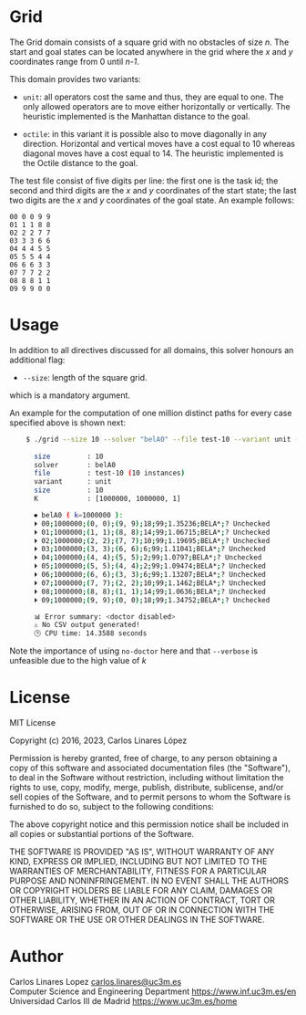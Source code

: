 # Grid #

The Grid domain consists of a square grid with no obstacles of size *n*. The
start and goal states can be located anywhere in the grid where the *x* and *y*
coordinates range from 0 until *n-1*.

This domain provides two variants:

* `unit`: all operators cost the same and thus, they are equal to one. The only
  allowed operators are to move either horizontally or vertically. The heuristic
  implemented is the Manhattan distance to the goal.
  
* `octile`: in this variant it is possible also to move diagonally in any
  direction. Horizontal and vertical moves have a cost equal to 10 whereas
  diagonal moves have a cost equal to 14. The heuristic implemented is the
  Octile distance to the goal.

The test file consist of five digits per line: the first one is the task id; the
second and third digits are the *x* and *y* coordinates of the start state; the
last two digits are the *x* and *y* coordinates of the goal state. An example
follows:

``` text
00 0 0 9 9
01 1 1 8 8
02 2 2 7 7
03 3 3 6 6
04 4 4 5 5
05 5 5 4 4
06 6 6 3 3
07 7 7 2 2
08 8 8 1 1
09 9 9 0 0
```

# Usage #

In addition to all directives discussed for all domains, this solver honours an
additional flag:

* `--size`: length of the square grid.

which is a mandatory argument.

An example for the computation of one million distinct paths for every case
specified above is shown next:

``` sh
    $ ./grid --size 10 --solver "belA0" --file test-10 --variant unit --k 1000000 --no-doctor
    
      size         : 10
      solver       : belA0
      file         : test-10 (10 instances)
      variant      : unit
      size         : 10
      K            : [1000000, 1000000, 1] 

      ⏺ belA0 ( k=1000000 ): 
      ⏵ 00;1000000;(0, 0);(9, 9);18;99;1.35236;BELA*;? Unchecked
      ⏵ 01;1000000;(1, 1);(8, 8);14;99;1.06715;BELA*;? Unchecked
      ⏵ 02;1000000;(2, 2);(7, 7);10;99;1.19695;BELA*;? Unchecked
      ⏵ 03;1000000;(3, 3);(6, 6);6;99;1.11041;BELA*;? Unchecked
      ⏵ 04;1000000;(4, 4);(5, 5);2;99;1.0797;BELA*;? Unchecked
      ⏵ 05;1000000;(5, 5);(4, 4);2;99;1.09474;BELA*;? Unchecked
      ⏵ 06;1000000;(6, 6);(3, 3);6;99;1.13207;BELA*;? Unchecked
      ⏵ 07;1000000;(7, 7);(2, 2);10;99;1.1462;BELA*;? Unchecked
      ⏵ 08;1000000;(8, 8);(1, 1);14;99;1.0636;BELA*;? Unchecked
      ⏵ 09;1000000;(9, 9);(0, 0);18;99;1.34752;BELA*;? Unchecked

      📊 Error summary: <doctor disabled>
      ⚠ No CSV output generated!
      🕒 CPU time: 14.3588 seconds
```

Note the importance of using `no-doctor` here and that `--verbose` is unfeasible
due to the high value of *k*

# License #

MIT License

Copyright (c) 2016, 2023, Carlos Linares López

Permission is hereby granted, free of charge, to any person obtaining a copy
of this software and associated documentation files (the "Software"), to deal
in the Software without restriction, including without limitation the rights
to use, copy, modify, merge, publish, distribute, sublicense, and/or sell
copies of the Software, and to permit persons to whom the Software is
furnished to do so, subject to the following conditions:

The above copyright notice and this permission notice shall be included in all
copies or substantial portions of the Software.

THE SOFTWARE IS PROVIDED "AS IS", WITHOUT WARRANTY OF ANY KIND, EXPRESS OR
IMPLIED, INCLUDING BUT NOT LIMITED TO THE WARRANTIES OF MERCHANTABILITY,
FITNESS FOR A PARTICULAR PURPOSE AND NONINFRINGEMENT. IN NO EVENT SHALL THE
AUTHORS OR COPYRIGHT HOLDERS BE LIABLE FOR ANY CLAIM, DAMAGES OR OTHER
LIABILITY, WHETHER IN AN ACTION OF CONTRACT, TORT OR OTHERWISE, ARISING FROM,
OUT OF OR IN CONNECTION WITH THE SOFTWARE OR THE USE OR OTHER DEALINGS IN THE
SOFTWARE.


# Author #

Carlos Linares Lopez <carlos.linares@uc3m.es>  
Computer Science and Engineering Department <https://www.inf.uc3m.es/en>  
Universidad Carlos III de Madrid <https://www.uc3m.es/home>

